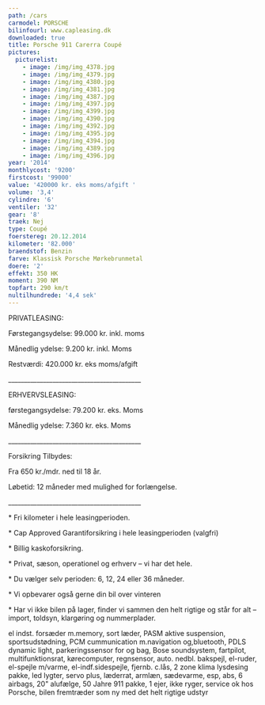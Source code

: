```yaml
---
path: /cars
carmodel: PORSCHE
bilinfourl: www.capleasing.dk
downloaded: true
title: Porsche 911 Carerra Coupé
pictures:
  picturelist:
    - image: /img/img_4378.jpg
    - image: /img/img_4379.jpg
    - image: /img/img_4380.jpg
    - image: /img/img_4381.jpg
    - image: /img/img_4387.jpg
    - image: /img/img_4397.jpg
    - image: /img/img_4399.jpg
    - image: /img/img_4390.jpg
    - image: /img/img_4392.jpg
    - image: /img/img_4395.jpg
    - image: /img/img_4394.jpg
    - image: /img/img_4389.jpg
    - image: /img/img_4396.jpg
year: '2014'
monthlycost: '9200'
firstcost: '99000'
value: '420000 kr. eks moms/afgift '
volume: '3,4'
cylindre: '6'
ventiler: '32'
gear: '8'
traek: Nej
type: Coupé
foerstereg: 20.12.2014
kilometer: '82.000'
braendstof: Benzin
farve: Klassisk Porsche Mørkebrunmetal
doere: '2'
effekt: 350 HK
moment: 390 NM
topfart: 290 km/t
nultilhundrede: '4,4 sek'
---
```


PRIVATLEASING:

Førstegangsydelse: 99.000 kr. inkl. moms

Månedlig ydelse: 9.200 kr. inkl. Moms

Restværdi: 420.000 kr. eks moms/afgift

\_\_\_\_\_\_\_\_\_\_\_\_\_\_\_\_\_\_\_\_\_\_\_\_\_\_\_\_\_\_\_\_\_\_\_\_\_\_\_\_\_\_

ERHVERVSLEASING:

førstegangsydelse: 79.200 kr. eks. Moms

Månedlig ydelse: 7.360 kr. eks. Moms

\_\_\_\_\_\_\_\_\_\_\_\_\_\_\_\_\_\_\_\_\_\_\_\_\_\_\_\_\_\_\_\_\_\_\_\_\_\_\_\_\_\_

Forsikring Tilbydes:

Fra 650 kr./mdr. ned til 18 år.

Løbetid: 12 måneder med mulighed for forlængelse.

\_\_\_\_\_\_\_\_\_\_\_\_\_\_\_\_\_\_\_\_\_\_\_\_\_\_\_\_\_\_\_\_\_\_\_\_\_\_\_\_\_\_

\* Fri kilometer i hele leasingperioden.

\* Cap Approved Garantiforsikring i hele leasingperioden (valgfri)

\* Billig kaskoforsikring.

\* Privat, sæson, operationel og erhverv – vi har det hele.

\* Du vælger selv perioden: 6, 12, 24 eller 36 måneder.

\* Vi opbevarer også gerne din bil over vinteren

\* Har vi ikke bilen på lager, finder vi sammen den helt rigtige og står for alt – import, toldsyn, klargøring og nummerplader.

el indst. forsæder m.memory, sort læder, PASM aktive suspension, sportsudstødning, PCM cummunication m.navigation og,bluetooth, PDLS dynamic light, parkeringssensor for og bag, Bose soundsystem, fartpilot, multifunktionsrat, kørecomputer, regnsensor, auto. nedbl. bakspejl, el-ruder, el-spejle m/varme, el-indf.sidespejle, fjernb. c.lås, 2 zone klima lysdesing pakke, led lygter, servo plus, læderrat, armlæn, sædevarme, esp, abs, 6 airbags, 20" alufælge, 50 Jahre 911 pakke, 1 ejer, ikke ryger, service ok hos Porsche, bilen fremtræder som ny med det helt rigtige udstyr
